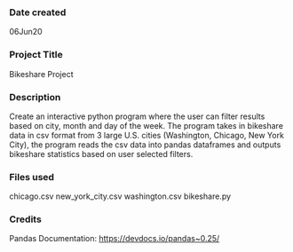 ### Date created
06Jun20

### Project Title
Bikeshare Project

### Description
Create an interactive python program where the user can filter results based on city, month and day of the week.  The program takes in bikeshare data in csv format from 3 large U.S. cities (Washington, Chicago, New York City), the program reads the csv data into pandas dataframes and outputs bikeshare statistics based on user selected filters. 

### Files used
chicago.csv
new_york_city.csv
washington.csv
bikeshare.py

### Credits
Pandas Documentation: https://devdocs.io/pandas~0.25/

